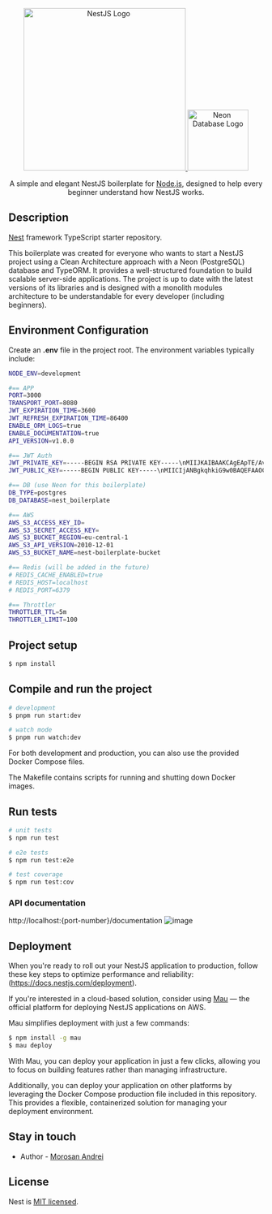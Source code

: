<p align="center">
  <a href="http://nestjs.com/" target="_blank">
    <img src="https://nestjs.com/img/logo_text.svg" width="320" alt="NestJS Logo" />
  </a>
  <a href="https://neon.tech/" target="_blank">
    <img src="https://neon.tech/_next/static/svgs/6da928883916f39a4848774319dcaf81.svg" width="120" alt="Neon Database Logo" />
  </a>
</p>

<p align="center"> A simple and elegant NestJS boilerplate for <a href="http://nodejs.org" target="_blank">Node.js</a>, designed to help every beginner understand how NestJS works. </p>

## Description

[Nest](https://github.com/nestjs/nest) framework TypeScript starter repository.

This boilerplate was created for everyone who wants to start a NestJS project using a Clean Architecture approach with a Neon (PostgreSQL) database and TypeORM. It provides a well-structured foundation to build scalable server-side applications. The project is up to date with the latest versions of its libraries and is designed with a monolith modules architecture to be understandable for every developer (including beginners). 

## Environment Configuration

Create an <b>.env</b> file in the project root. The environment variables typically include:

```bash
NODE_ENV=development

#== APP
PORT=3000
TRANSPORT_PORT=8080
JWT_EXPIRATION_TIME=3600
JWT_REFRESH_EXPIRATION_TIME=86400
ENABLE_ORM_LOGS=true
ENABLE_DOCUMENTATION=true
API_VERSION=v1.0.0

#== JWT Auth
JWT_PRIVATE_KEY=-----BEGIN RSA PRIVATE KEY-----\nMIIJKAIBAAKCAgEApTE/AvX8imGvywdYY8SAt3oQYNxp8wFGiOlCRKTTlEOmMem3\ngIjW1Lbube9Uuyo5yB5z0VX64xor8ZAZVnRsElvjxWA8mo+oya/Xq7cAxvTWTIb4\nyhhwro0uUD0XwXo0Q6wB/j/Za4gz/j7aTsKbyGwmuScei54rVgivC0cAyb29936j\nYlXgUfIlO07I2pQhuMYUmVa87CeJvnrLlXplltKSpZyqxRljbij96FwENZ0pLAl4\na/l2LCrg4zvEcXPZ4a5VflXhDrB08ULrCAzWKWE14Av27rxBQAEaruGhyg5keSKw\nGUT5OBkbbSMCqVlUxuix+paE0nvF5xuE7EvjdjzF96eu/yj5NJ1LlxY8UfBpB3XB\n9xoCZXEZh1jxtSMs/unNo9+G73ihP/J45tfZIGmd9Cb894slD8p7wl4zrsbqkN5k\nJY7nNvCzXfw+cvQd88FBMZn2h/tTJE6Fz7P2yzw2G5Q1wD0VPC+XiCw8LGkkxzim\n0xYC20XTr7bd05Czvsh3ErjxbwKji5wQ/PinA9d2L0llGgZxJ4wOHUWYMgJZn/vl\nxdlijlbp0CUaGDyF3UI0QmLk8G5hbio1KlH2Y6YN0p1MsI+FruvVI/yOpBfXWCnh\ne1OhgCokBjE84ikfHfAIw31kS+RHtpW3Sm1ddD8wmk/2hbCTdbVvqCjz200CAwEA\nAQKCAgBrkF+JXAdvTCCdwVCq1h9CWXckuyE6HJCDQe/mprUmi85CHf9g8LmClQM4\nDmlL3jj1t+6OVsAg9L+8caouA20Dn1X3Ba0wr26mtZtnsqgM5QxNlG2XmsZ0wnVv\nxfgcAajaj7xUg9rdDDleyip4snuhy9qDIZfgLcPmJ41jeH5o3uY9q/ZTZ7vDYDsi\nHTDoMyCqIkDzf+lQlIY6w9agpKxVwxO+Rv9jjB6UcpiynogXKRjQFfKVzEBIjjsV\ne6t0fI1ZSJ1ewCjl2bysBHjqKwGgvC3Kj7/gwDB0rsNjMISa/zgpMI8eRS1Ke/7B\n19Q51XNAefC6TRx7uiCpVd/9xYR8Q0JQhURmjsXWuR8YKfkUFseCsXg/11QMOpSu\nJhFaO1Or7ovLZGeVxy8p7TkGCB1P5TDDCOsDb8uJom8OZCA4ZvP8I96zMZhPosXm\nheb3m+TLhz8LMHyq+t+5xhfWlnf2x8GyBTKyh1UT98vwiEWLIi8dM4h+yoRkpwxw\n9vMSooed9T96NCBXw1HFrT/w5WmAqodDhJf3DuM540B04exAQ7cKRSmpCiCOGcRZ\nfsU/62pc/t7MqBApEPKTis0AVA5HtGsdB8xmB+QBgYfSvxMpSrNSFjgbBb4+tb8l\naJVxEkncWzLbWsk7YsA0Fj6xE93H6cSIKxi9ommTLd2tqyU6AQKCAQEA0jIsQU1Q\n+DpLHCIXQQGlE1LcE9v93DmV5gvkqhGISzmb3oCCuZdESRAKtLkEnBBxX5fmNBWN\n+vunRbvqk+qCS7MclGwLgGGkrm5vNFJ2iVXyKH3Xlg0+LQv7ScyB1f7e6dktSpTH\n9egTZcOkIhTWspcb95huzCnCPlgVQVd6bVkfH07kVWTYfxhO4cPI/aW0lThb0BmW\nsSB4M0rFI6EwaSd667pioDg474w7iOS9OS1C3ab1apRg3V7RiKSGbeUloVap8liy\nRZfTxHvmSZgzCjhcMTjEqTv1/ykKAJmKwHLbJhTJEdTyPCSYEtDhD92h9c6+0zmG\nOX8tDvC2oylAjQKCAQEAyTCJcyRP4SxM48MjIWWLI2WcaLtD2+r7xpsG3ITSMe+T\ndFtcAkXAt62cx/XIbl8EkcbAhB1dbaluAHS7G6b1XiSu0+eGuGQ70bgqR6epIl8N\nPxlcusjilAkmp+wQOEYL1HpQqlPuxoZeQgkcla1eCpLOycM18kSasb0vGu2a3X0O\nCV8u2/H4n31o3K2Ov69W111CqNiNBcFRItSMatuHo7v3FfoWO9r3RBnVI+/GfJJS\nnRyI7jUgcmfV45Yd0dCZS2cEFKJleCUcNZUJfZu/O4ujjJ3P3LhrM4YYIoLpv9US\n8l3nmPf4oSs5ijz07xO+zgE58wIsc1QglKNGp7E1wQKCAQEAjPuUDVTDa0sGF9+R\nw0tMIlLgQ/25Ht4M+ZiejadmyDXiovGFPOAFsA+vbpnuSpMIx/pFMEgIy//AqRgq\ndX3EWOvQzohNipVzdH+j3O82jFT2MEx/rihBvMsdh9lAeH0TnLvLEgwKtpgrcoUv\ncKCThIOwAXjfT9bubwx7bTE0b2VoZ4Jtygzy3QQ73FeKVv6uyatcgY64MSO7G4Qa\nCBTUOKN/Yd7IyfgL0Dg5sk7h0BjYkXyrfQn6kmBHoCPh+pHIlJdhM6hkIiN8qXwE\n8PXBvighRe5ykaQjEjq/d7mEhCJFdRxZ5Lj0pHxS98PcQN0CBbHe8iPSMHxph2zS\nw0sm/QKCAQBg8j6JeUn0m0BB0FoxUZkGaYRBA1vjsQu53CImSOpwnZ1USGHBxpLi\n74nI4Sq/5JFzHW7POsc2fJpBJf6ziHRb9Rk5iytj1wjsOe5FsQjTQzJC4ZnJd9uW\nsgIqkJoQQ9CXhokwSlmY2E67S2C2z1+tgKicmLB6GYzhcOQt+ajSadxFr9QIsES5\ntdi93fQXcgpKpOnmKtNpnonWWs1/AGIQCBc8Q9JK7WyRKFGIi5X9mRSuGH3zKy6D\ncn2iuUeNPxNfPji9KLP0fQ1m1HZKTK6NpvAcZj8vgL5Hiao/lw3EHoyOtalQEM2B\n/C4x6sWsHrum0Ph3nOiGeldoyHTXgZEBAoIBABot8GcrB88DMPePAObFmZjcjdUo\nhfDTogLVoMmcaFB0JZB2/qe0fVvYwaP0U6w4PETzCJrh30Nu3SnsBIm9Cp+3nAhs\nmMZup3FFrCK908M1s+e9VuCtonLkAggjhcFMzNu9MxSbm73i1E0msfYbDuMSpohy\nuZmdA9wo/HgR2PlP0xjOO9MVNThuRM6a+UdwiasdueYuptss6Tfj5Ralp60Z0vG/\n/AY1j9JEQANRG+vzWpjbtKMoMKYzRIhv8NzWIqjXB71kSjZRi11iNIdx5qaA5OqQ\nX5uJ3syqVUCkDqq+TBjjpeY/53TEOQx2Z36ONZc5OtZ2O6WAe0PErrvpWzk=\n-----END RSA PRIVATE KEY-----
JWT_PUBLIC_KEY=-----BEGIN PUBLIC KEY-----\nMIICIjANBgkqhkiG9w0BAQEFAAOCAg8AMIICCgKCAgEApTE/AvX8imGvywdYY8SA\nt3oQYNxp8wFGiOlCRKTTlEOmMem3gIjW1Lbube9Uuyo5yB5z0VX64xor8ZAZVnRs\nElvjxWA8mo+oya/Xq7cAxvTWTIb4yhhwro0uUD0XwXo0Q6wB/j/Za4gz/j7aTsKb\nyGwmuScei54rVgivC0cAyb29936jYlXgUfIlO07I2pQhuMYUmVa87CeJvnrLlXpl\nltKSpZyqxRljbij96FwENZ0pLAl4a/l2LCrg4zvEcXPZ4a5VflXhDrB08ULrCAzW\nKWE14Av27rxBQAEaruGhyg5keSKwGUT5OBkbbSMCqVlUxuix+paE0nvF5xuE7Evj\ndjzF96eu/yj5NJ1LlxY8UfBpB3XB9xoCZXEZh1jxtSMs/unNo9+G73ihP/J45tfZ\nIGmd9Cb894slD8p7wl4zrsbqkN5kJY7nNvCzXfw+cvQd88FBMZn2h/tTJE6Fz7P2\nyzw2G5Q1wD0VPC+XiCw8LGkkxzim0xYC20XTr7bd05Czvsh3ErjxbwKji5wQ/Pin\nA9d2L0llGgZxJ4wOHUWYMgJZn/vlxdlijlbp0CUaGDyF3UI0QmLk8G5hbio1KlH2\nY6YN0p1MsI+FruvVI/yOpBfXWCnhe1OhgCokBjE84ikfHfAIw31kS+RHtpW3Sm1d\ndD8wmk/2hbCTdbVvqCjz200CAwEAAQ==\n-----END PUBLIC KEY-----

#== DB (use Neon for this boilerplate)
DB_TYPE=postgres
DB_DATABASE=nest_boilerplate

#== AWS
AWS_S3_ACCESS_KEY_ID=
AWS_S3_SECRET_ACCESS_KEY=
AWS_S3_BUCKET_REGION=eu-central-1
AWS_S3_API_VERSION=2010-12-01
AWS_S3_BUCKET_NAME=nest-boilerplate-bucket

#== Redis (will be added in the future)
# REDIS_CACHE_ENABLED=true
# REDIS_HOST=localhost
# REDIS_PORT=6379

#== Throttler
THROTTLER_TTL=5m
THROTTLER_LIMIT=100
```

## Project setup

```bash
$ npm install
```

## Compile and run the project

```bash
# development
$ pnpm run start:dev

# watch mode
$ pnpm run watch:dev
```

For both development and production, you can also use the provided Docker Compose files.

The Makefile contains scripts for running and shutting down Docker images.

## Run tests

```bash
# unit tests
$ npm run test

# e2e tests
$ npm run test:e2e

# test coverage
$ npm run test:cov
```
### API documentation

http://localhost:{port-number}/documentation
![image](https://github.com/user-attachments/assets/ae60f73b-662e-499c-8294-68de689cfa72)

## Deployment

When you're ready to roll out your NestJS application to production, follow these key steps to optimize performance and reliability: (https://docs.nestjs.com/deployment).

If you're interested in a cloud-based solution, consider using [Mau](https://mau.nestjs.com) — the official platform for deploying NestJS applications on AWS. 

Mau simplifies deployment with just a few commands:

```bash
$ npm install -g mau
$ mau deploy
```

With Mau, you can deploy your application in just a few clicks, allowing you to focus on building features rather than managing infrastructure.

Additionally, you can deploy your application on other platforms by leveraging the Docker Compose production file included in this repository. This provides a flexible, containerized solution for managing your deployment environment.

## Stay in touch

- Author - [Morosan Andrei](https://www.linkedin.com/in/andrei-moro%C8%99an-ab171a179/)

## License

Nest is [MIT licensed](https://github.com/nestjs/nest/blob/master/LICENSE).
